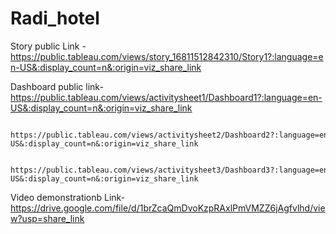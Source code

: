 # Radi_hotel



Story public Link - https://public.tableau.com/views/story_16811512842310/Story1?:language=en-US&:display_count=n&:origin=viz_share_link


Dashboard public link-  https://public.tableau.com/views/activitysheet1/Dashboard1?:language=en-US&:display_count=n&:origin=viz_share_link

                        https://public.tableau.com/views/activitysheet2/Dashboard2?:language=en-US&:display_count=n&:origin=viz_share_link

                        https://public.tableau.com/views/activitysheet3/Dashboard3?:language=en-US&:display_count=n&:origin=viz_share_link
                        
                        
 Video demonstrationb Link- https://drive.google.com/file/d/1brZcaQmDvoKzpRAxlPmVMZZ6jAgfvlhd/view?usp=share_link
